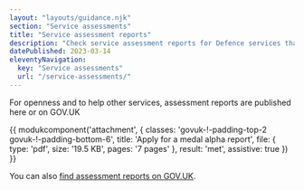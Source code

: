 ```yaml
---
layout: "layouts/guidance.njk"
section: "Service assessments"
title: "Service assessment reports"
description: "Check service assessment reports for Defence services that have already been assessed."
datePublished: 2023-03-14
eleventyNavigation:
  key: "Service assessments"
  url: "/service-assessments/"
---
```


For openness and to help other services, assessment reports are published here or on GOV.UK

{{ modukcomponent('attachment', {
  classes: 'govuk-!-padding-top-2 govuk-!-padding-bottom-6',
  title: 'Apply for a medal alpha report',
  file: {
    type: 'pdf',
    size: '19.5 KB',
    pages: '7 pages'
  },
  result: 'met',
  assistive: true
}) }}

You can also [find assessment reports on GOV.UK](https://www.gov.uk/service-standard-reports).
